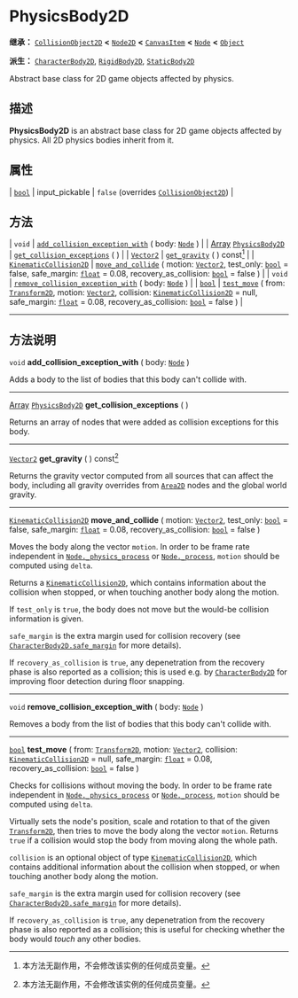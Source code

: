<!-- ⚠ 请勿编辑本文件 ⚠ -->
<!-- 本文档使用脚本从 WeDot 引擎源码仓库生成。 -->
<!-- 生成脚本：https://github.com/WeDot-Engine/WeDot/tree/4.3/doc/tools/make_md.py； -->
<!-- 原文件：https://github.com/WeDot-Engine/WeDot/tree/4.3/doc/classes/PhysicsBody2D.xml。 -->

<div id="_class_physicsbody2d"></div>

# PhysicsBody2D

**继承：** [`CollisionObject2D`](class_collisionobject2d.md) **<** [`Node2D`](class_node2d.md) **<** [`CanvasItem`](class_canvasitem.md) **<** [`Node`](class_node.md) **<** [`Object`](class_object.md)

**派生：** [`CharacterBody2D`](class_characterbody2d.md), [`RigidBody2D`](class_rigidbody2d.md), [`StaticBody2D`](class_staticbody2d.md)

Abstract base class for 2D game objects affected by physics.

## 描述

**PhysicsBody2D** is an abstract base class for 2D game objects affected by physics. All 2D physics bodies inherit from it.

## 属性

| [`bool`](class_bool.md) | input_pickable | ``false`` (overrides [`CollisionObject2D`](#class_collisionobject2d_property_input_pickable)) |

## 方法

| `void`                                                            | [`add_collision_exception_with`](#class_physicsbody2d_method_add_collision_exception_with) ( body: [`Node`](class_node.md) )                                                                                                                                                                                                  |
| [Array](class_array.md) [`PhysicsBody2D`](class_physicsbody2d.md) | [`get_collision_exceptions`](#class_physicsbody2d_method_get_collision_exceptions) ( )                                                                                                                                                                                                                                        |
| [`Vector2`](class_vector2.md)                                     | [`get_gravity`](#class_physicsbody2d_method_get_gravity) ( ) const[^const]                                                                                                                                                                                                                                                    |
| [`KinematicCollision2D`](class_kinematiccollision2d.md)           | [`move_and_collide`](#class_physicsbody2d_method_move_and_collide) ( motion: [`Vector2`](class_vector2.md), test_only: [`bool`](class_bool.md) = false, safe_margin: [`float`](class_float.md) = 0.08, recovery_as_collision: [`bool`](class_bool.md) = false )                                                               |
| `void`                                                            | [`remove_collision_exception_with`](#class_physicsbody2d_method_remove_collision_exception_with) ( body: [`Node`](class_node.md) )                                                                                                                                                                                            |
| [`bool`](class_bool.md)                                           | [`test_move`](#class_physicsbody2d_method_test_move) ( from: [`Transform2D`](class_transform2d.md), motion: [`Vector2`](class_vector2.md), collision: [`KinematicCollision2D`](class_kinematiccollision2d.md) = null, safe_margin: [`float`](class_float.md) = 0.08, recovery_as_collision: [`bool`](class_bool.md) = false ) |

<!-- rst-class:: classref-section-separator -->

---

## 方法说明

<div id="_class_physicsbody2d_method_add_collision_exception_with"></div>

`void` **add_collision_exception_with** ( body: [`Node`](class_node.md) )<div id="class_physicsbody2d_method_add_collision_exception_with"></div>

Adds a body to the list of bodies that this body can't collide with.

<!-- rst-class:: classref-item-separator -->

---

<div id="_class_physicsbody2d_method_get_collision_exceptions"></div>

[Array](class_array.md) [`PhysicsBody2D`](class_physicsbody2d.md) **get_collision_exceptions** ( )<div id="class_physicsbody2d_method_get_collision_exceptions"></div>

Returns an array of nodes that were added as collision exceptions for this body.

<!-- rst-class:: classref-item-separator -->

---

<div id="_class_physicsbody2d_method_get_gravity"></div>

[`Vector2`](class_vector2.md) **get_gravity** ( ) const[^const]<div id="class_physicsbody2d_method_get_gravity"></div>

Returns the gravity vector computed from all sources that can affect the body, including all gravity overrides from [`Area2D`](class_area2d.md) nodes and the global world gravity.

<!-- rst-class:: classref-item-separator -->

---

<div id="_class_physicsbody2d_method_move_and_collide"></div>

[`KinematicCollision2D`](class_kinematiccollision2d.md) **move_and_collide** ( motion: [`Vector2`](class_vector2.md), test_only: [`bool`](class_bool.md) = false, safe_margin: [`float`](class_float.md) = 0.08, recovery_as_collision: [`bool`](class_bool.md) = false )<div id="class_physicsbody2d_method_move_and_collide"></div>

Moves the body along the vector `motion`. In order to be frame rate independent in [`Node._physics_process`](#class_node_private_method__physics_process) or [`Node._process`](#class_node_private_method__process), `motion` should be computed using `delta`.

Returns a [`KinematicCollision2D`](class_kinematiccollision2d.md), which contains information about the collision when stopped, or when touching another body along the motion.

If `test_only` is `true`, the body does not move but the would-be collision information is given.

 `safe_margin` is the extra margin used for collision recovery (see [`CharacterBody2D.safe_margin`](#class_characterbody2d_property_safe_margin) for more details).

If `recovery_as_collision` is `true`, any depenetration from the recovery phase is also reported as a collision; this is used e.g. by [`CharacterBody2D`](class_characterbody2d.md) for improving floor detection during floor snapping.

<!-- rst-class:: classref-item-separator -->

---

<div id="_class_physicsbody2d_method_remove_collision_exception_with"></div>

`void` **remove_collision_exception_with** ( body: [`Node`](class_node.md) )<div id="class_physicsbody2d_method_remove_collision_exception_with"></div>

Removes a body from the list of bodies that this body can't collide with.

<!-- rst-class:: classref-item-separator -->

---

<div id="_class_physicsbody2d_method_test_move"></div>

[`bool`](class_bool.md) **test_move** ( from: [`Transform2D`](class_transform2d.md), motion: [`Vector2`](class_vector2.md), collision: [`KinematicCollision2D`](class_kinematiccollision2d.md) = null, safe_margin: [`float`](class_float.md) = 0.08, recovery_as_collision: [`bool`](class_bool.md) = false )<div id="class_physicsbody2d_method_test_move"></div>

Checks for collisions without moving the body. In order to be frame rate independent in [`Node._physics_process`](#class_node_private_method__physics_process) or [`Node._process`](#class_node_private_method__process), `motion` should be computed using `delta`.

Virtually sets the node's position, scale and rotation to that of the given [`Transform2D`](class_transform2d.md), then tries to move the body along the vector `motion`. Returns `true` if a collision would stop the body from moving along the whole path.

 `collision` is an optional object of type [`KinematicCollision2D`](class_kinematiccollision2d.md), which contains additional information about the collision when stopped, or when touching another body along the motion.

 `safe_margin` is the extra margin used for collision recovery (see [`CharacterBody2D.safe_margin`](#class_characterbody2d_property_safe_margin) for more details).

If `recovery_as_collision` is `true`, any depenetration from the recovery phase is also reported as a collision; this is useful for checking whether the body would *touch* any other bodies.

[^virtual]: 本方法通常需要用户覆盖才能生效。
[^const]: 本方法无副作用，不会修改该实例的任何成员变量。
[^vararg]: 本方法除了能接受在此处描述的参数外，还能够继续接受任意数量的参数。
[^constructor]: 本方法用于构造某个类型。
[^static]: 调用本方法无需实例，可直接使用类名进行调用。
[^operator]: 本方法描述的是使用本类型作为左操作数的有效运算符。
[^bitfield]: 这个值是由下列位标志构成位掩码的整数。
[^void]: 无返回值。
